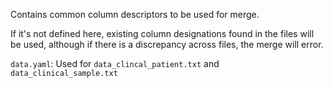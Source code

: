 Contains common column descriptors to be used for merge.

If it's not defined here, existing column designations found in the files will be used, although if there is a discrepancy across files, the merge will error.

`data.yaml`: Used for `data_clincal_patient.txt` and `data_clinical_sample.txt`
